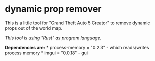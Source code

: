 # dynamic prop remover

This is a little tool for "Grand Theft Auto 5 Creator" to remove dynamic props out of the world map.



*This tool is using "Rust" as program language.*

**Dependencies are:**
	* process-memory = "0.2.3"	- which reads/writes process memory
	* imgui = "0.0.18"	- gui
